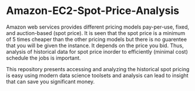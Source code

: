# Amazon-EC2-Spot-Price-Analysis
Amazon web services provides different pricing models pay-per-use, fixed, and auction-based (spot price). It is seen that the spot price is a minimum of 5 times cheaper than the other pricing models but there is no guarentee that you will be given the instance. It depends on the price you bid. Thus, analysis of historical data for spot price inorder to efficiently (minimal cost) schedule the jobs is important.

This repository presents accessing and analyzing the historical spot pricing is easy using modern data science toolsets and analysis can lead to insight that can save you significant money.
